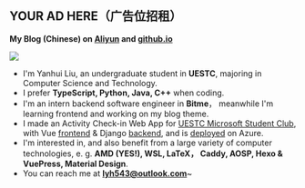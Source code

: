 ## **YOUR AD HERE**（广告位招租）

**My Blog (Chinese) on [Aliyun](https://blog.lyh543.cn/) and [github.io](https://lyh543.github.io/)**

<div>
<div>
<img  src="https://github-readme-stats.vercel.app/api?username=lyh543&show_icons=true&locale=en"/>
<!-- <img  src="https://github-readme-stats.vercel.app/api/top-langs?username=lyh543&show_icons=true&locale=en&layout=compact"/> -->
</div>
</div>

* I'm Yanhui Liu, an undergraduate student in **UESTC**, majoring in Computer Science and Technology.
* I prefer **TypeScript, Python, Java, C++** when coding.
* I'm an intern backend software engineer in **Bitme**， meanwhile I'm learning frontend and working on my blog theme.
* I made an Activity Check-in Web App for [UESTC Microsoft Student Club](https://uestc-msc.com/), with Vue [frontend](https://github.com/uestc-msc/uestcmsc_webapp_frontend) & Django [backend](https://github.com/uestc-msc/uestcmsc_webapp_backend), and is [deployed](https://app.uestc-msc.com) on Azure.
* I'm interested in, and also benefit from a large variety of computer technologies, e. g. **AMD (YES!), WSL, LaTeX， Caddy, AOSP, Hexo & VuePress, Material Design**.
* You can reach me at **lyh543@outlook.com**~
